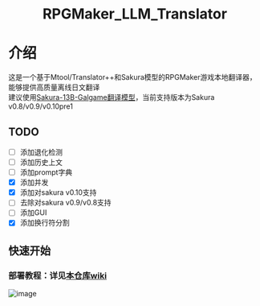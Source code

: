 <div align="center">
<h1>
  RPGMaker_LLM_Translator
</h1>
</div>

# 介绍
这是一个基于Mtool/Translator++和Sakura模型的RPGMaker游戏本地翻译器，能够提供高质量离线日文翻译  
建议使用[Sakura-13B-Galgame翻译模型](https://github.com/SakuraLLM/Sakura-13B-Galgame)，当前支持版本为Sakura v0.8/v0.9/v0.10pre1

## TODO
- [ ] 添加退化检测
- [ ] 添加历史上文
- [ ] 添加prompt字典
- [x] 添加并发
- [x] 添加对sakura v0.10支持
- [ ] 去除对sakura v0.9/v0.8支持
- [ ] 添加GUI
- [x] 添加换行符分割

## 快速开始
### 部署教程：详见[本仓库wiki](https://github.com/fkiliver/RPGMaker_LLM_Translator/wiki)
![image](https://github.com/fkiliver/RPGMaker_LLM_Translator/assets/48873439/c77d2430-9e8b-488b-bfa0-90296159740a)



